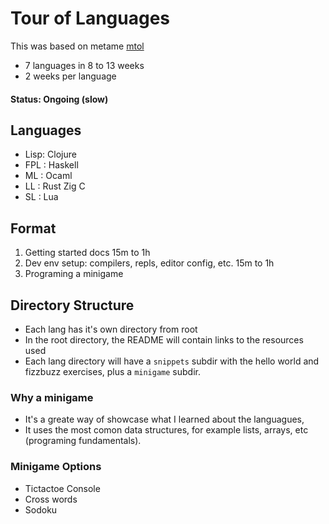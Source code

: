 # Tour of Languages
This was based on metame [mtol](https://github.com/metame/mtol)


- 7 languages in 8 to 13 weeks
- 2 weeks per language

#### Status: Ongoing (slow)

## Languages

* Lisp: Clojure
* FPL : Haskell   
* ML  : Ocaml
* LL  : Rust Zig C
* SL  : Lua

## Format
1. Getting started docs 15m to 1h
2. Dev env setup: compilers, repls, editor config, etc. 15m to 1h
3. Programing a minigame

## Directory Structure
* Each lang has it's own directory from root
* In the root directory, the README will contain links to the resources used
* Each lang directory will have a `snippets` subdir with the hello world and fizzbuzz exercises, plus a `minigame` subdir.

### Why a minigame
* It's a greate way of showcase what I learned about the languagues,
* It uses the most comon data structures, for example lists, arrays, etc (programing fundamentals).

### Minigame Options
* Tictactoe Console
* Cross words
* Sodoku
